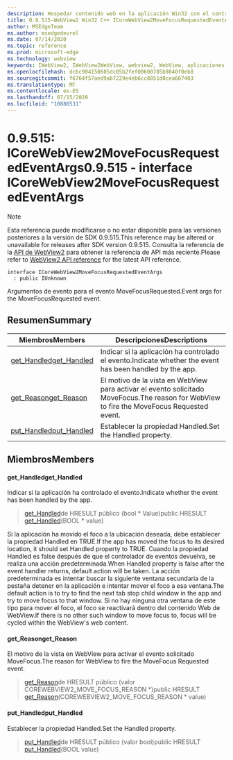```yaml
---
description: Hospedar contenido web en la aplicación Win32 con el control Microsoft Edge WebView2
title: 0.9.515-WebView2 Win32 C++ ICoreWebView2MoveFocusRequestedEventArgs
author: MSEdgeTeam
ms.author: msedgedevrel
ms.date: 07/14/2020
ms.topic: reference
ms.prod: microsoft-edge
ms.technology: webview
keywords: IWebView2, IWebView2WebView, webview2, WebView, aplicaciones Win32, Win32, Edge, ICoreWebView2, ICoreWebView2Controller, control de explorador, HTML Edge
ms.openlocfilehash: dc6c904150605dc05b2fef00600785b9840f0eb8
ms.sourcegitcommit: f6764f57aed9ab7229e4eb6cc8851d0cea667403
ms.translationtype: MT
ms.contentlocale: es-ES
ms.lasthandoff: 07/15/2020
ms.locfileid: "10880531"
---
```

# <span data-ttu-id="ad033-104">0.9.515: ICoreWebView2MoveFocusRequestedEventArgs</span><span class="sxs-lookup"><span data-stu-id="ad033-104">0.9.515 - interface ICoreWebView2MoveFocusRequestedEventArgs</span></span> 

> [!NOTE]
> <span data-ttu-id="ad033-105">Esta referencia puede modificarse o no estar disponible para las versiones posteriores a la versión de SDK 0.9.515.</span><span class="sxs-lookup"><span data-stu-id="ad033-105">This reference may be altered or unavailable for releases after SDK version 0.9.515.</span></span> <span data-ttu-id="ad033-106">Consulta la referencia de la [API de WebView2](../../../webview2-api-reference.md) para obtener la referencia de API más reciente.</span><span class="sxs-lookup"><span data-stu-id="ad033-106">Please refer to [WebView2 API reference](../../../webview2-api-reference.md) for the latest API reference.</span></span>

```
interface ICoreWebView2MoveFocusRequestedEventArgs
  : public IUnknown
```

<span data-ttu-id="ad033-107">Argumentos de evento para el evento MoveFocusRequested.</span><span class="sxs-lookup"><span data-stu-id="ad033-107">Event args for the MoveFocusRequested event.</span></span>

## <span data-ttu-id="ad033-108">Resumen</span><span class="sxs-lookup"><span data-stu-id="ad033-108">Summary</span></span>

 <span data-ttu-id="ad033-109">Miembros</span><span class="sxs-lookup"><span data-stu-id="ad033-109">Members</span></span>                        | <span data-ttu-id="ad033-110">Descripciones</span><span class="sxs-lookup"><span data-stu-id="ad033-110">Descriptions</span></span>
--------------------------------|---------------------------------------------
[<span data-ttu-id="ad033-111">get_Handled</span><span class="sxs-lookup"><span data-stu-id="ad033-111">get_Handled</span></span>](#get_handled) | <span data-ttu-id="ad033-112">Indicar si la aplicación ha controlado el evento.</span><span class="sxs-lookup"><span data-stu-id="ad033-112">Indicate whether the event has been handled by the app.</span></span>
[<span data-ttu-id="ad033-113">get_Reason</span><span class="sxs-lookup"><span data-stu-id="ad033-113">get_Reason</span></span>](#get_reason) | <span data-ttu-id="ad033-114">El motivo de la vista en WebView para activar el evento solicitado MoveFocus.</span><span class="sxs-lookup"><span data-stu-id="ad033-114">The reason for WebView to fire the MoveFocus Requested event.</span></span>
[<span data-ttu-id="ad033-115">put_Handled</span><span class="sxs-lookup"><span data-stu-id="ad033-115">put_Handled</span></span>](#put_handled) | <span data-ttu-id="ad033-116">Establecer la propiedad Handled.</span><span class="sxs-lookup"><span data-stu-id="ad033-116">Set the Handled property.</span></span>

## <span data-ttu-id="ad033-117">Miembros</span><span class="sxs-lookup"><span data-stu-id="ad033-117">Members</span></span>

#### <span data-ttu-id="ad033-118">get_Handled</span><span class="sxs-lookup"><span data-stu-id="ad033-118">get_Handled</span></span> 

<span data-ttu-id="ad033-119">Indicar si la aplicación ha controlado el evento.</span><span class="sxs-lookup"><span data-stu-id="ad033-119">Indicate whether the event has been handled by the app.</span></span>

> <span data-ttu-id="ad033-120">[get_Handled](#get_handled)de HRESULT público (bool \* Value)</span><span class="sxs-lookup"><span data-stu-id="ad033-120">public HRESULT [get_Handled](#get_handled)(BOOL \* value)</span></span>

<span data-ttu-id="ad033-121">Si la aplicación ha movido el foco a la ubicación deseada, debe establecer la propiedad Handled en TRUE.</span><span class="sxs-lookup"><span data-stu-id="ad033-121">If the app has moved the focus to its desired location, it should set Handled property to TRUE.</span></span> <span data-ttu-id="ad033-122">Cuando la propiedad Handled es false después de que el controlador de eventos devuelva, se realiza una acción predeterminada.</span><span class="sxs-lookup"><span data-stu-id="ad033-122">When Handled property is false after the event handler returns, default action will be taken.</span></span> <span data-ttu-id="ad033-123">La acción predeterminada es intentar buscar la siguiente ventana secundaria de la pestaña detener en la aplicación e intentar mover el foco a esa ventana.</span><span class="sxs-lookup"><span data-stu-id="ad033-123">The default action is to try to find the next tab stop child window in the app and try to move focus to that window.</span></span> <span data-ttu-id="ad033-124">Si no hay ninguna otra ventana de este tipo para mover el foco, el foco se reactivará dentro del contenido Web de WebView.</span><span class="sxs-lookup"><span data-stu-id="ad033-124">If there is no other such window to move focus to, focus will be cycled within the WebView's web content.</span></span>

#### <span data-ttu-id="ad033-125">get_Reason</span><span class="sxs-lookup"><span data-stu-id="ad033-125">get_Reason</span></span> 

<span data-ttu-id="ad033-126">El motivo de la vista en WebView para activar el evento solicitado MoveFocus.</span><span class="sxs-lookup"><span data-stu-id="ad033-126">The reason for WebView to fire the MoveFocus Requested event.</span></span>

> <span data-ttu-id="ad033-127">[get_Reason](#get_reason)de HRESULT público (valor COREWEBVIEW2_MOVE_FOCUS_REASON \*)</span><span class="sxs-lookup"><span data-stu-id="ad033-127">public HRESULT [get_Reason](#get_reason)(COREWEBVIEW2_MOVE_FOCUS_REASON \* value)</span></span>

#### <span data-ttu-id="ad033-128">put_Handled</span><span class="sxs-lookup"><span data-stu-id="ad033-128">put_Handled</span></span> 

<span data-ttu-id="ad033-129">Establecer la propiedad Handled.</span><span class="sxs-lookup"><span data-stu-id="ad033-129">Set the Handled property.</span></span>

> <span data-ttu-id="ad033-130">[put_Handled](#put_handled)de HRESULT público (valor bool)</span><span class="sxs-lookup"><span data-stu-id="ad033-130">public HRESULT [put_Handled](#put_handled)(BOOL value)</span></span>

